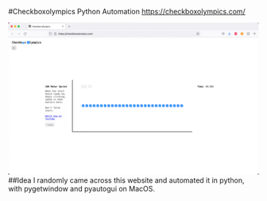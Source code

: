 #Checkboxolympics Python Automation
https://checkboxolympics.com/

![image](img.jpg)
##Idea
I randomly came across this website and automated it in python, with pygetwindow and pyautogui on MacOS.

